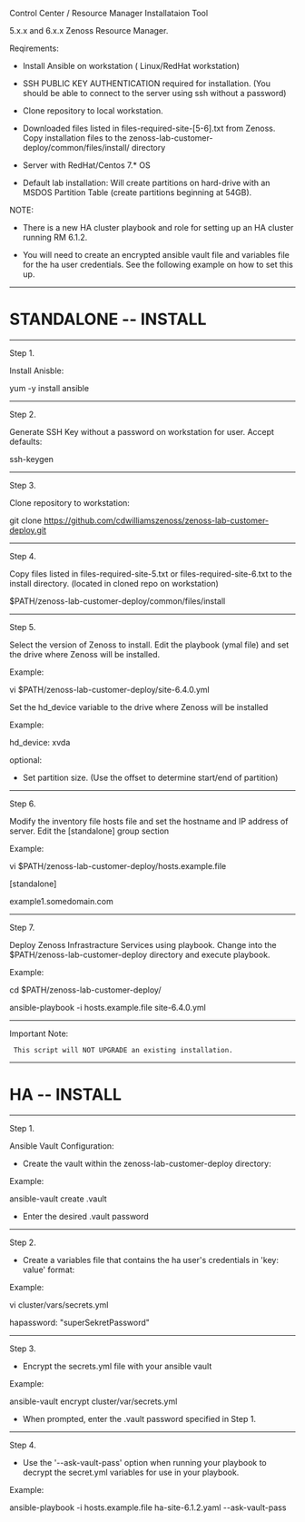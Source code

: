 
Control Center / Resource Manager Installataion Tool

5.x.x and 6.x.x Zenoss Resource Manager.

Reqirements:

- Install Ansible on workstation ( Linux/RedHat workstation)

- SSH PUBLIC KEY AUTHENTICATION required for installation. (You should be able to connect to the server using ssh without a password)

- Clone repository to local workstation.  

- Downloaded files listed in files-required-site-[5-6].txt from Zenoss. Copy installation files to the zenoss-lab-customer-deploy/common/files/install/ directory 

- Server with RedHat/Centos 7.* OS

- Default lab installation: Will create partitions on hard-drive with an MSDOS Partition Table (create partitions beginning at 54GB).  

NOTE:

- There is a new HA cluster playbook and role for setting up an HA cluster running RM 6.1.2.

- You will need to create an encrypted ansible vault file and variables file for the ha user credentials.  See the following example on how to set this up.


---
# STANDALONE -- INSTALL
---

Step 1. 

Install Anisble:

yum -y install ansible

---

Step 2.

Generate SSH Key without a password on workstation for user. Accept defaults:

ssh-keygen

---

Step 3.

Clone repository to workstation:

git clone https://github.com/cdwilliamszenoss/zenoss-lab-customer-deploy.git

---

Step 4.

Copy files listed in files-required-site-5.txt or files-required-site-6.txt to the install directory.
(located in cloned repo on workstation)

$PATH/zenoss-lab-customer-deploy/common/files/install 

---

Step 5.

Select the version of Zenoss to install. Edit the playbook (ymal file) and set the drive where Zenoss will be installed. 

Example:

vi  $PATH/zenoss-lab-customer-deploy/site-6.4.0.yml



Set the hd_device variable to the drive where Zenoss will be installed 

Example:

hd_device: xvda


optional:

- Set partition size. (Use the offset to determine start/end of partition)

---
 
Step 6.

Modify the inventory file hosts file and set the hostname and IP address of server. Edit the [standalone] group section 

Example:

vi $PATH/zenoss-lab-customer-deploy/hosts.example.file

[standalone]

example1.somedomain.com 

----

Step 7.

Deploy Zenoss Infrastracture Services using playbook. Change into the $PATH/zenoss-lab-customer-deploy directory and execute playbook.

Example:

cd $PATH/zenoss-lab-customer-deploy/


ansible-playbook -i hosts.example.file site-6.4.0.yml



----

Important Note:
     
     This script will NOT UPGRADE an existing installation.




---
# HA -- INSTALL
---
Step 1.

Ansible Vault Configuration:

- Create the vault within the zenoss-lab-customer-deploy directory:

Example:

ansible-vault create .vault

- Enter the desired .vault password

---
Step 2.

- Create a variables file that contains the ha user's credentials in 'key: value' format:

Example:

vi cluster/vars/secrets.yml

hapassword: "superSekretPassword"

---
Step 3.

- Encrypt the secrets.yml file with your ansible vault

Example:

ansible-vault encrypt cluster/var/secrets.yml

- When prompted, enter the .vault password specified in Step 1.

---
Step 4.

- Use the '--ask-vault-pass' option when running your playbook to decrypt the secret.yml variables for use in your playbook.

Example:

ansible-playbook -i hosts.example.file ha-site-6.1.2.yaml --ask-vault-pass



